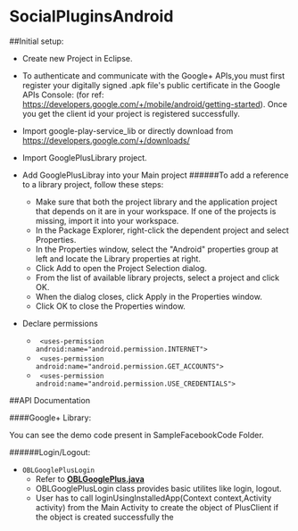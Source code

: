 SocialPluginsAndroid
====================

##Initial setup:

- Create new Project in Eclipse.
- To authenticate and communicate with the Google+ APIs,you must first register your digitally signed .apk file's public certificate in the Google APIs Console:
   (for ref: https://developers.google.com/+/mobile/android/getting-started).
   Once you get the client id your project is registered successfully.
   
- Import google-play-service_lib or directly download from https://developers.google.com/+/downloads/
- Import GooglePlusLibrary project.
- Add GooglePlusLibray into your Main project
    ######To add a reference to a library project, follow these steps:

    * Make sure that both the project library and the application project that depends on it are in your workspace. If one of the projects is missing, import it into your workspace.
    * In the Package Explorer, right-click the dependent project and select Properties.
    * In the Properties window, select the "Android" properties group at left and locate the Library properties at right.
    * Click Add to open the Project Selection dialog.
    * From the list of available library projects, select a project and click OK.
    * When the dialog closes, click Apply in the Properties window.
    * Click OK to close the Properties window.
    
- Declare permissions
    * <code> &lt;uses-permission android:name="android.permission.INTERNET"&gt; </code>
    * <code> &lt;uses-permission android:name="android.permission.GET_ACCOUNTS"&gt; </code>
    * <code> &lt;uses-permission android:name="android.permission.USE_CREDENTIALS"&gt; </code>
    
##API Documentation 

####Google+ Library:

You can see the demo code present in SampleFacebookCode Folder.

######Login/Logout:
* `OBLGooglePlusLogin`
     - Refer to **[OBLGooglePlus.java](https://github.com/ObjectLounge/SocialPluginsAndroid/blob/beta/library/GooglePlus/Classes/OBLGooglePlusLogin.java)**
     - OBLGooglePlusLogin class provides basic utilites like login, logout.
     - User has to call loginUsingInstalledApp(Context context,Activity activity) from the Main Activity to create the object of PlusClient if the object is created successfully the 
    







